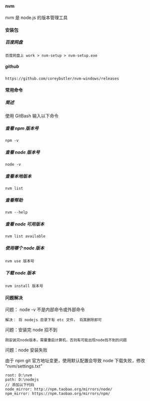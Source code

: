 #### nvm

nvm 是 node.js 的版本管理工具

#### 安装包

##### 百度网盘

```
百度网盘上 work > nvm-setup > nvm-setup.exe
```

##### github

```
https://github.com/coreybutler/nvm-windows/releases
```

#### 常用命令

##### 简述

使用 GitBash 输入以下命令

##### 查看 npm 版本号

```
npm -v
```

##### 查看 node 版本号

```
node -v
```

##### 查看本地版本

```
nvm list
```

##### 查看帮助

```
nvm --help
```

##### 查看 node 可用版本

```
nvm list available
```

##### 使用哪个 node 版本

```
nvm use 版本号
```

##### 下载 node 版本

```
nvm install 版本号
```

#### 问题解决

问题： node -v 不是内部命令或外部命令

```
解决： 将 nodejs 目录下有 etc 文件， 将其删除即可
```

问题：安装完 node 招不到

```
刚安装完node版本，需要重启计算机，否则有可能出现node找不到的问题
```

问题：node 安装失败

由于 npm git 官方地址变更，使用默认配置会导致 node 下载失败，修改 “nvm/settings.txt”

```
root: D:\nvm
path: D:\nodejs
// 添加以下代码
node_mirror: http://npm.taobao.org/mirrors/node/
npm_mirror: https://npm.taobao.org/mirrors/npm/
```

